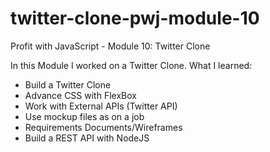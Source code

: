 # twitter-clone-pwj-module-10
 Profit with JavaScript - Module 10: Twitter Clone

In this Module I worked on a Twitter Clone. What I learned:
- Build a Twitter Clone
- Advance CSS with FlexBox
- Work with External APIs (Twitter API)
- Use mockup files as on a job
- Requirements Documents/Wireframes
- Build a REST API with NodeJS
